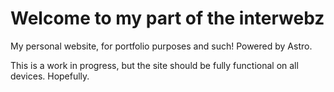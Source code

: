 # Welcome to my part of the interwebz

My personal website, for portfolio purposes and such! Powered by Astro.

This is a work in progress, but the site should be fully functional on all devices. Hopefully.
